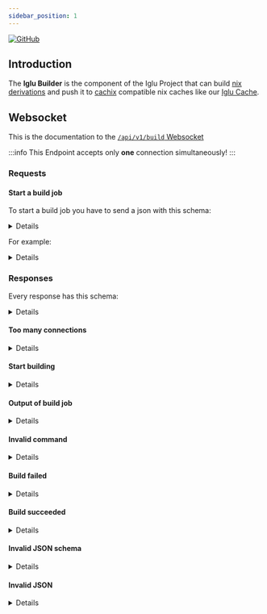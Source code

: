 ```yaml
---
sidebar_position: 1 
---
```


[![GitHub](https://img.shields.io/badge/github-%23121011.svg?style=for-the-badge&logo=github&logoColor=white)](https://github.com/iglu-sh/builder)

## Introduction
The **Iglu Builder** is the component of the Iglu Project that can build [nix derivations](https://nix.dev/manual/nix/2.25/language/derivations) and push it to [cachix](https://www.cachix.org/) compatible nix caches like our [Iglu Cache](/docs/Components/Iglu%20Cache).

## Websocket
This is the documentation to the [`/api/v1/build` Websocket](/docs/API/Iglu%20Builder/build)

:::info
This Endpoint accepts only **one** connection simultaneously!
:::

### Requests
#### Start a build job
To start a build job you have to send a json with this schema:
<details>
```json title="schema"
{
  "$schema": "https://json-schema.org/draft/2020-12/schema",
  "type": "object",
  "properties": {
    "git": {
      "type": "object",
      "properties": {
        "repository": { "type": "string" },
        "branch": { "type": "string" },
        "gitUsername": { "type": "string" },
        "gitKey": { "type": "string" },
        "requiresAuth": { "type": "boolean" },
        "noClone": { "type": "boolean" }
      },
      "required": ["noClone"],
      "additionalProperties": false
    },
    "buildOptions": {
      "type": "object",
      "properties": {
        "cores": { "type": "number" },
        "maxJobs": { "type": "number" },
        "keep_going": { "type": "boolean" },
        "extraArgs": { "type": "string" },
        "substituters": {
          "type": "array",
          "items": { "type": "string" }
        },
        "trustedPublicKeys": {
          "type": "array",
          "items": { "type": "string" }
        },
        "command": { "type": "string" },
        "cachix": {
          "type": "object",
          "properties": {
            "push": { "type": "boolean" },
            "target": { "type": "string" },
            "apiKey": { "type": "string" },
            "signingKey": { "type": "string" }
          },
          "required": ["push"],
          "additionalProperties": false
        }
      },
      "required": ["command", "cachix"],
      "additionalProperties": false
    }
  },
  "required": ["git", "buildOptions"],
  "additionalProperties": true
}
```
</details>

For example:
<details>
This will clone `https://github.com/iglu-sh/builder` and build the derivation `iglu-builder`. This derivation will be pushed to `https://cache.example.com/default`
```json
{
    "git": {
        "noClone": false
        "repository": "https://github.com/iglu-sh/builder"
    },
    "buildOptions": {
        "command": "nix build .#iglu-builder",
        "cachix": {
            "push": true,
            "target": "http://cache.example.com/default",
            "apiKey": "0197178f-b4f3-7000-acai-fec951e85504",
            "signingKey": "SgykdnDTu9iRkZZQhaif81C22fUERBiagMvD2oeMBUaE/4yAPYL3PJHinFVWkuvwUwp1MhSSKQ7pVlO4FGGCSQ=="
        }
    }
}
```
</details>

### Responses
Every response has this schema:

<details>
```json title="schema"
{
    "$schema": "https://json-schema.org/draft/2020-12/schema",
    "type": "object",
    "properties": {
        "msg": { "type": "string" },
        "error": { "type": "string" },
        "stdout": { "type": "string" },
        "jobStatus": {
            "type": "string",
            "enum": ["failed", "success", "starting", "running"]
        },
        "childExitCode": { "type": "number" }
    }
    "required": [ "jobStatus" ],
    "additionalProperties": false
}
```
</details>

#### Too many connections
<details>
```json
{
    "error": "A build job is already running.",
    "jobStatus": "running"
}
```
</details>

#### Start building
<details>
```json
{
    "msg": "Start Building",
    "jobStatus": "starting"
}
```
</details>

#### Output of build job
<details>
```json
{
    "stdout": "SOME_OUTPUT",
    "jobStatus": "running"
}
```
</details>

#### Invalid command
<details>
```json
{
    "error": "Invalid command: 'YOUR_COMMAND'",
    "buildExitCode": 2,
    "jobStatus": "failed"
}
```
</details>

#### Build failed
<details>
```json
{
    "error": "Something went wrong while building. Builder exited with error code CHILD_EXIT_CODE",
    "buildExitCode": CHILD_EXIT_CODE,
    "jobStatus": "failed"
}
```
</details>

#### Build succeeded
<details>
```json
{
    "msg": "Build was successfull",
    "buildExitCode": 0,
    "jobStatus": "success"
}
```
</details>

#### Invalid JSON schema
<details>
```json
{
    "error": "JSON schema is not valid.",
    "jobStatus": "failed"
}
```
</details>

#### Invalid JSON
<details>
```json
{
    "error": "Not a valid JSON",
    "jobStatus": "failed"
}
```
</details>

